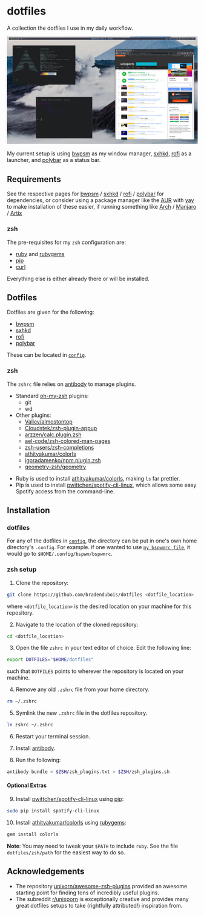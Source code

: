 # dotfiles

A collection the dotfiles I use in my daily workflow.

![](screenshot.png)

My current setup is using [bwpsm](https://github.com/baskerville/bspwm) as my window manager, [sxhkd](https://github.com/baskerville/sxhkd), [rofi](https://github.com/davatorium/rofi) as a launcher, and [polybar](https://github.com/polybar/polybar) as a status bar.

## Requirements

See the respective pages for [bwpsm](https://github.com/baskerville/bspwm) / [sxhkd](https://github.com/baskerville/sxhkd) / [rofi](https://github.com/davatorium/rofi) / [polybar](https://github.com/polybar/polybar) for dependencies, or consider using a package manager like the [AUR](https://aur.archlinux.org/) with [yay](https://github.com/Jguer/yay) to make installation of these easier, if running something like [Arch](https://www.archlinux.org/) / [Manjaro](https://manjaro.org/) / [Artix](https://artixlinux.org/)

### zsh

The pre-requisites for my ``zsh`` configuration are:

* [ruby](https://www.ruby-lang.org/en/) and [rubygems](https://rubygems.org/)
* [pip](https://pypi.org/project/pip/)
* [curl](https://curl.haxx.se/)

Everything else is either already there or will be installed.

## Dotfiles

Dotfiles are given for the following:

* [bwpsm](https://github.com/baskerville/bspwm)
* [sxhkd](https://github.com/baskerville/sxhkd)
* [rofi](https://github.com/davatorium/rofi)
* [polybar](https://github.com/polybar/polybar)

These can be located in [``config``](https://github.com/bradendubois/dotfiles/tree/master/config).

### zsh

The ``zshrc`` file relies on [antibody](https://getantibody.github.io/) to manage plugins.

* Standard [oh-my-zsh](https://github.com/ohmyzsh/ohmyzsh) plugins:
  * git
  * wd
* Other plugins:
  * [Valiev/almostontop](https://github.com/Valiev/almostontop)
  * [Cloudstek/zsh-plugin-appup](https://github.com/Cloudstek/zsh-plugin-appup)
  * [arzzen/calc.plugin.zsh](https://github.com/arzzen/calc.plugin.zsh)
  * [ael-code/zsh-colored-man-pages](https://github.com/ael-code/zsh-colored-man-pages)
  * [zsh-users/zsh-completions](https://github.com/zsh-users/zsh-completions)
  * [athityakumar/colorls](https://github.com/athityakumar/colorls)
  * [igoradamenko/npm.plugin.zsh](https://github.com/igoradamenko/npm.plugin.zsh)
  * [geometry-zsh/geometry](https://github.com/geometry-zsh/geometry)

- Ruby is used to install [athityakumar/colorls](https://github.com/athityakumar/colorls), making ``ls`` far prettier.
- Pip is used to install [pwittchen/spotify-cli-linux](https://github.com/pwittchen/spotify-cli-linux), which allows some easy Spotify access from the command-line.

## Installation

### dotfiles

For any of the dotfiles in [``config``](https://github.com/bradendubois/dotfiles/tree/master/config), the directory can be put in one's own home directory's ``.config``. For example. if one wanted to use [``my bspwmrc file``](https://github.com/bradendubois/dotfiles/blob/master/config/bspwm/bspwmrc), it would go to ``$HOME/.config/bspwm/bspwmrc``.

### zsh setup

1. Clone the repository:

```sh
git clone https://github.com/bradendubois/dotfiles <dotfile_location>
```

where ``<dotfile_location>`` is the desired location on your machine for this repository.

2. Navigate to the location of the cloned repository:
```sh
cd <dotfile_location>
```

3. Open the file ``zshrc`` in your text editor of choice. Edit the following line:

```sh
export DOTFILES="$HOME/dotfiles"
```

such that ``DOTFILES`` points to wherever the repository is located on your machine.

4. Remove any old ``.zshrc`` file from your home directory.

```sh
rm ~/.zshrc
```

5. Symlink the new ``.zshrc`` file in the dotfiles repository.

```sh
ln zshrc ~/.zshrc
```

6. Restart your terminal session.

7. Install [antibody](https://getantibody.github.io/).

8. Run the following:

```sh
antibody bundle < $ZSH/zsh_plugins.txt > $ZSH/zsh_plugins.sh
```

#### Optional Extras

9. Install [pwittchen/spotify-cli-linux](https://github.com/pwittchen/spotify-cli-linux) using [pip](https://pypi.org/project/pip/):
```sh
sudo pip install spotify-cli-linux
```

10. Install  [athityakumar/colorls](https://github.com/athityakumar/colorls) using [rubygems](https://rubygems.org/):
```sh
gem install colorls
```

**Note**: You may need to tweak your ``$PATH`` to include ``ruby``. See the file ``dotfiles/zsh/path`` for the easiest way to do so.

## Acknowledgements

* The repository [unixorn/awesome-zsh-plugins](https://github.com/unixorn/awesome-zsh-plugins#plugins) provided an awesome starting point for finding tons of incredibly useful plugins.
* The subreddit [r/unixporn](https://www.reddit.com/r/unixporn/) is exceptionally creative and provides many great dotfiles setups to take (rightfully attributed!) inspiration from.
